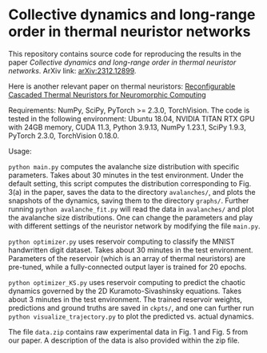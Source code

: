 # Collective dynamics and long-range order in thermal neuristor networks
This repository contains source code for reproducing the results in the paper *Collective dynamics and long-range order in thermal neuristor networks*. ArXiv link: [arXiv:2312.12899](https://arxiv.org/abs/2312.12899v1). 

Here is another relevant paper on thermal neuristors: [Reconfigurable Cascaded Thermal Neuristors for Neuromorphic Computing](https://onlinelibrary.wiley.com/doi/abs/10.1002/adma.202306818)

Requirements: NumPy, SciPy, PyTorch >= 2.3.0, TorchVision. The code is tested in the following environment: Ubuntu 18.04, NVIDIA TITAN RTX GPU with 24GB memory, CUDA 11.3, Python 3.9.13, NumPy 1.23.1, SciPy 1.9.3, PyTorch 2.3.0, TorchVision 0.18.0. 

Usage: 

`python main.py` computes the avalanche size distribution with specific parameters. Takes about 30 minutes in the test environment. 
Under the default setting, this script computes the distribution corresponding to Fig. 3(a) in the paper, saves the data to the directory `avalanches/`, and plots the snapshots of the dynamics, saving them to the directory `graphs/`. Further running `python avalanche_fit.py` will read the data in `avalanches/` and plot the avalanche size distributions. One can change the parameters and play with different settings of the neuristor network by modifying the file `main.py`. 

`python optimizer.py` uses reservoir computing to classify the MNIST handwritten digit dataset. Takes about 30 minutes in the test environment. 
Parameters of the reservoir (which is an array of thermal neuristors) are pre-tuned, while a fully-connected output layer is trained for 20 epochs. 

`python optimizer_KS.py` uses reservoir computing to predict the chaotic dynamics governed by the 2D Kuramoto-Sivashinsky equations. Takes about 3 minutes in the test environment. 
The trained reservoir weights, predictions and ground truths are saved in `ckpts/`, and one can further run `python visualize_trajectory.py` to plot the predicted vs. actual dynamics. 

The file `data.zip` contains raw experimental data in Fig. 1 and Fig. 5 from our paper. A description of the data is also provided within the zip file. 
